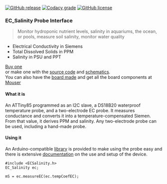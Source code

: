 [![GitHub release](https://img.shields.io/github/release/u-fire/ECSalinity.svg)]()
[![Codacy grade](https://img.shields.io/codacy/grade/981e93b4cd0c44f4b9db629b1c393ecf.svg)]()
[![GitHub license](https://img.shields.io/badge/license-MIT-blue.svg)](https://raw.githubusercontent.com/u-fire/ECSalinity/master/LICENSE)
### EC_Salinity Probe Interface

>Monitor hydroponic nutrient levels, salinity in aquariums, the ocean,
or pools, measure soil salinity, monitor water quality
* Electrical Conductivity in Siemens
* Total Dissolved Solids in PPM
* Salinity in PSU and PPT

[Buy one](https://www.tindie.com/products/ufire/ec-salinity-probe-interface/)    
or make one with the [source code](https://www.github.com/u-fire/ec-salinity-probe) and [schematics](https://upverter.com/justind000/19cb71ec38391a95/EC-Salinity-Probe/).  
You can also have the [board made](http://dirtypcbs.com/store/designer/details/7682/4142/ecsalinity-rev1-zip)
and get all the board components at [Mouser](http://www.mouser.com/ProjectManager/ProjectDetail.aspx?AccessID=02223dd686)

#### What it is
An ATTiny85 programmed as an I2C slave, a DS18B20 waterproof temperature probe, and a two-electrode EC probe. It measures conductance and converts it into a temperature-compensated Siemen. From that value, it derives PPM and salinity. Any two-electrode probe can be used, including a hand-made probe.

#### Using it
An Arduino-compatible [library](https://github.com/u-fire/ECSalinity) is provided to make using the probe easy and there is extensive [documentation](http://ufire.co/ECSalinity/) on the use and setup of the device.

~~~
#include <ECSalinity.h>
EC_Salinity ec;

mS = ec.measureEC(ec.tempCoefEC);
~~~

